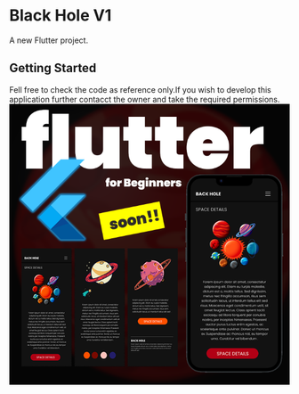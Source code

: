 # Black Hole V1

A new Flutter project.

## Getting Started
Fell free to check the code as reference only.If you wish to develop this application further contacct the owner and take the required permissions.
![alt text](https://github.com/HGSChandeepa/blackHole_App-v1/blob/main/Untitled-1.png?raw=true)
